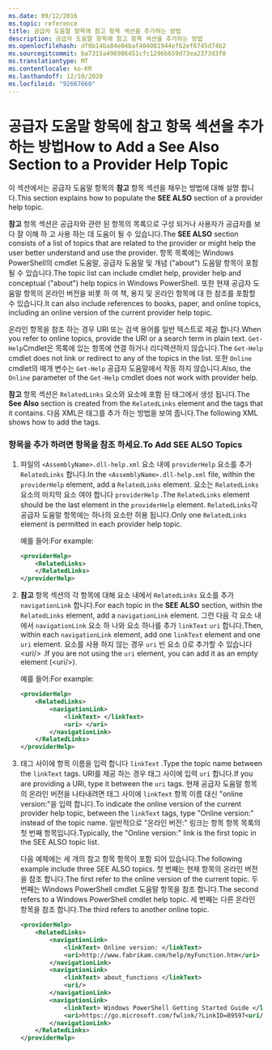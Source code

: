 ```yaml
---
ms.date: 09/12/2016
ms.topic: reference
title: 공급자 도움말 항목에 참고 항목 섹션을 추가하는 방법
description: 공급자 도움말 항목에 참고 항목 섹션을 추가하는 방법
ms.openlocfilehash: df0b14ba84e04baf404081944ef62ef6745d74b2
ms.sourcegitcommit: ba7315a496986451cfc1296b659d73ea2373d3f0
ms.translationtype: MT
ms.contentlocale: ko-KR
ms.lasthandoff: 12/10/2020
ms.locfileid: "92667660"
---
```

# <a name="how-to-add-a-see-also-section-to-a-provider-help-topic"></a><span data-ttu-id="4f1b3-103">공급자 도움말 항목에 참고 항목 섹션을 추가하는 방법</span><span class="sxs-lookup"><span data-stu-id="4f1b3-103">How to Add a See Also Section to a Provider Help Topic</span></span>

<span data-ttu-id="4f1b3-104">이 섹션에서는 공급자 도움말 항목의 **참고** 항목 섹션을 채우는 방법에 대해 설명 합니다.</span><span class="sxs-lookup"><span data-stu-id="4f1b3-104">This section explains how to populate the **SEE ALSO** section of a provider help topic.</span></span>

<span data-ttu-id="4f1b3-105">**참고** 항목 섹션은 공급자와 관련 된 항목의 목록으로 구성 되거나 사용자가 공급자를 보다 잘 이해 하 고 사용 하는 데 도움이 될 수 있습니다.</span><span class="sxs-lookup"><span data-stu-id="4f1b3-105">The **SEE ALSO** section consists of a list of topics that are related to the provider or might help the user better understand and use the provider.</span></span> <span data-ttu-id="4f1b3-106">항목 목록에는 Windows PowerShell의 cmdlet 도움말, 공급자 도움말 및 개념 ("about") 도움말 항목이 포함 될 수 있습니다.</span><span class="sxs-lookup"><span data-stu-id="4f1b3-106">The topic list can include cmdlet help, provider help and conceptual ("about") help topics in Windows PowerShell.</span></span> <span data-ttu-id="4f1b3-107">또한 현재 공급자 도움말 항목의 온라인 버전을 비롯 하 여 책, 용지 및 온라인 항목에 대 한 참조를 포함할 수 있습니다.</span><span class="sxs-lookup"><span data-stu-id="4f1b3-107">It can also include references to books, paper, and online topics, including an online version of the current provider help topic.</span></span>

<span data-ttu-id="4f1b3-108">온라인 항목을 참조 하는 경우 URI 또는 검색 용어를 일반 텍스트로 제공 합니다.</span><span class="sxs-lookup"><span data-stu-id="4f1b3-108">When you refer to online topics, provide the URI or a search term in plain text.</span></span> <span data-ttu-id="4f1b3-109">`Get-Help`Cmdlet은 목록에 있는 항목에 연결 하거나 리디렉션하지 않습니다.</span><span class="sxs-lookup"><span data-stu-id="4f1b3-109">The `Get-Help` cmdlet does not link or redirect to any of the topics in the list.</span></span> <span data-ttu-id="4f1b3-110">또한 `Online` cmdlet의 매개 변수는 `Get-Help` 공급자 도움말에서 작동 하지 않습니다.</span><span class="sxs-lookup"><span data-stu-id="4f1b3-110">Also, the `Online` parameter of the `Get-Help` cmdlet does not work with provider help.</span></span>

<span data-ttu-id="4f1b3-111">**참고** 항목 섹션은 `RelatedLinks` 요소와 요소에 포함 된 태그에서 생성 됩니다.</span><span class="sxs-lookup"><span data-stu-id="4f1b3-111">The **See Also** section is created from the `RelatedLinks` element and the tags that it contains.</span></span>
<span data-ttu-id="4f1b3-112">다음 XML은 태그를 추가 하는 방법을 보여 줍니다.</span><span class="sxs-lookup"><span data-stu-id="4f1b3-112">The following XML shows how to add the tags.</span></span>

### <a name="to-add-see-also-topics"></a><span data-ttu-id="4f1b3-113">항목을 추가 하려면 항목을 참조 하세요.</span><span class="sxs-lookup"><span data-stu-id="4f1b3-113">To Add SEE ALSO Topics</span></span>

1. <span data-ttu-id="4f1b3-114">파일의 `<AssemblyName>.dll-help.xml` 요소 내에 `providerHelp` 요소를 추가 `RelatedLinks` 합니다.</span><span class="sxs-lookup"><span data-stu-id="4f1b3-114">In the `<AssemblyName>.dll-help.xml` file, within the `providerHelp` element, add a `RelatedLinks` element.</span></span> <span data-ttu-id="4f1b3-115">요소는 `RelatedLinks` 요소의 마지막 요소 여야 합니다 `providerHelp` .</span><span class="sxs-lookup"><span data-stu-id="4f1b3-115">The `RelatedLinks` element should be the last element in the `providerHelp` element.</span></span> <span data-ttu-id="4f1b3-116">`RelatedLinks`각 공급자 도움말 항목에는 하나의 요소만 허용 됩니다.</span><span class="sxs-lookup"><span data-stu-id="4f1b3-116">Only one `RelatedLinks` element is permitted in each provider help topic.</span></span>

   <span data-ttu-id="4f1b3-117">예를 들어:</span><span class="sxs-lookup"><span data-stu-id="4f1b3-117">For example:</span></span>

    ```xml
    <providerHelp>
        <RelatedLinks>
        </RelatedLinks>
    </providerHelp>
    ```

1. <span data-ttu-id="4f1b3-118">**참고** 항목 섹션의 각 항목에 대해 요소 내에서 `RelatedLinks` 요소를 추가 `navigationLink` 합니다.</span><span class="sxs-lookup"><span data-stu-id="4f1b3-118">For each topic in the **SEE ALSO** section, within the `RelatedLinks` element, add a `navigationLink` element.</span></span> <span data-ttu-id="4f1b3-119">그런 다음 각 요소 내에서 `navigationLink` 요소 하 나와 요소 하나를 추가 `linkText` `uri` 합니다.</span><span class="sxs-lookup"><span data-stu-id="4f1b3-119">Then, within each `navigationLink` element, add one `linkText` element and one `uri` element.</span></span> <span data-ttu-id="4f1b3-120">요소를 사용 하지 않는 경우 `uri` 빈 요소 ()로 추가할 수 있습니다 \<uri/> .</span><span class="sxs-lookup"><span data-stu-id="4f1b3-120">If you are not using the `uri` element, you can add it as an empty element (\<uri/>).</span></span>

   <span data-ttu-id="4f1b3-121">예를 들어:</span><span class="sxs-lookup"><span data-stu-id="4f1b3-121">For example:</span></span>

    ```xml
    <providerHelp>
        <RelatedLinks>
            <navigationLink>
                <linkText> </linkText>
                <uri> </uri>
            </navigationLink>
        </RelatedLinks>
    </providerHelp>
    ```

1. <span data-ttu-id="4f1b3-122">태그 사이에 항목 이름을 입력 합니다 `linkText` .</span><span class="sxs-lookup"><span data-stu-id="4f1b3-122">Type the topic name between the `linkText` tags.</span></span> <span data-ttu-id="4f1b3-123">URI를 제공 하는 경우 태그 사이에 입력 `uri` 합니다.</span><span class="sxs-lookup"><span data-stu-id="4f1b3-123">If you are providing a URI, type it between the `uri` tags.</span></span> <span data-ttu-id="4f1b3-124">현재 공급자 도움말 항목의 온라인 버전을 나타내려면 태그 사이에 `linkText` 항목 이름 대신 "online version:"을 입력 합니다.</span><span class="sxs-lookup"><span data-stu-id="4f1b3-124">To indicate the online version of the current provider help topic, between the `linkText` tags, type "Online version:" instead of the topic name.</span></span> <span data-ttu-id="4f1b3-125">일반적으로 "온라인 버전:" 링크는 항목 항목 목록의 첫 번째 항목입니다.</span><span class="sxs-lookup"><span data-stu-id="4f1b3-125">Typically, the "Online version:" link is the first topic in the SEE ALSO topic list.</span></span>

   <span data-ttu-id="4f1b3-126">다음 예제에는 세 개의 참고 항목 항목이 포함 되어 있습니다.</span><span class="sxs-lookup"><span data-stu-id="4f1b3-126">The following example include three SEE ALSO topics.</span></span> <span data-ttu-id="4f1b3-127">첫 번째는 현재 항목의 온라인 버전을 참조 합니다.</span><span class="sxs-lookup"><span data-stu-id="4f1b3-127">The first refer to the online version of the current topic.</span></span> <span data-ttu-id="4f1b3-128">두 번째는 Windows PowerShell cmdlet 도움말 항목을 참조 합니다.</span><span class="sxs-lookup"><span data-stu-id="4f1b3-128">The second refers to a Windows PowerShell cmdlet help topic.</span></span> <span data-ttu-id="4f1b3-129">세 번째는 다른 온라인 항목을 참조 합니다.</span><span class="sxs-lookup"><span data-stu-id="4f1b3-129">The third refers to another online topic.</span></span>

    ```xml
    <providerHelp>
        <RelatedLinks>
            <navigationLink>
                <linkText> Online version: </linkText>
                <uri>http://www.fabrikam.com/help/myFunction.htm</uri>
            </navigationLink>
            <navigationLink>
                <linkText> about_functions </linkText>
                <uri/>
            </navigationLink>
            <navigationLink>
                <linkText> Windows PowerShell Getting Started Guide </linkText>
                <uri>https://go.microsoft.com/fwlink/?LinkID=89597<uri/>
            </navigationLink>
        </RelatedLinks>
    </providerHelp>
    ```
